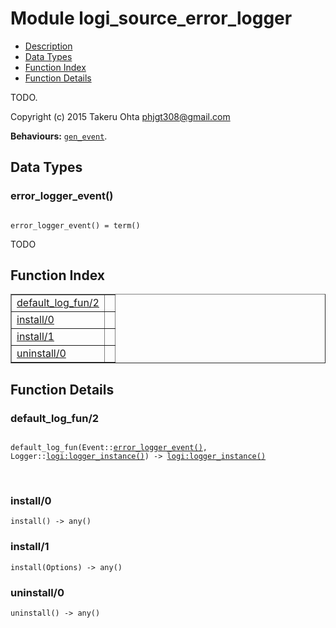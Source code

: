 

# Module logi_source_error_logger #
* [Description](#description)
* [Data Types](#types)
* [Function Index](#index)
* [Function Details](#functions)

TODO.

Copyright (c) 2015 Takeru Ohta <phjgt308@gmail.com>

__Behaviours:__ [`gen_event`](gen_event.md).

<a name="types"></a>

## Data Types ##




### <a name="type-error_logger_event">error_logger_event()</a> ###


<pre><code>
error_logger_event() = term()
</code></pre>

TODO

<a name="index"></a>

## Function Index ##


<table width="100%" border="1" cellspacing="0" cellpadding="2" summary="function index"><tr><td valign="top"><a href="#default_log_fun-2">default_log_fun/2</a></td><td></td></tr><tr><td valign="top"><a href="#install-0">install/0</a></td><td></td></tr><tr><td valign="top"><a href="#install-1">install/1</a></td><td></td></tr><tr><td valign="top"><a href="#uninstall-0">uninstall/0</a></td><td></td></tr></table>


<a name="functions"></a>

## Function Details ##

<a name="default_log_fun-2"></a>

### default_log_fun/2 ###

<pre><code>
default_log_fun(Event::<a href="#type-error_logger_event">error_logger_event()</a>, Logger::<a href="logi.md#type-logger_instance">logi:logger_instance()</a>) -&gt; <a href="logi.md#type-logger_instance">logi:logger_instance()</a>
</code></pre>
<br />

<a name="install-0"></a>

### install/0 ###

`install() -> any()`

<a name="install-1"></a>

### install/1 ###

`install(Options) -> any()`

<a name="uninstall-0"></a>

### uninstall/0 ###

`uninstall() -> any()`

